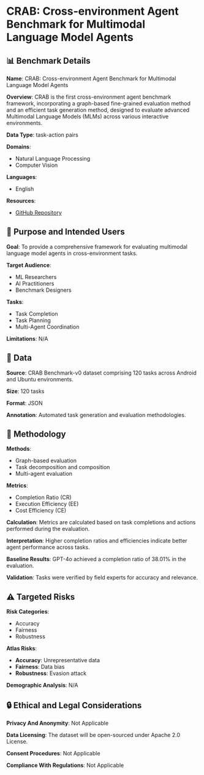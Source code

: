 # CRAB: Cross-environment Agent Benchmark for Multimodal Language Model Agents

## 📊 Benchmark Details

**Name**: CRAB: Cross-environment Agent Benchmark for Multimodal Language Model Agents

**Overview**: CRAB is the first cross-environment agent benchmark framework, incorporating a graph-based fine-grained evaluation method and an efficient task generation method, designed to evaluate advanced Multimodal Language Models (MLMs) across various interactive environments.

**Data Type**: task-action pairs

**Domains**:
- Natural Language Processing
- Computer Vision

**Languages**:
- English

**Resources**:
- [GitHub Repository](https://github.com/camel-ai/crab)

## 🎯 Purpose and Intended Users

**Goal**: To provide a comprehensive framework for evaluating multimodal language model agents in cross-environment tasks.

**Target Audience**:
- ML Researchers
- AI Practitioners
- Benchmark Designers

**Tasks**:
- Task Completion
- Task Planning
- Multi-Agent Coordination

**Limitations**: N/A

## 💾 Data

**Source**: CRAB Benchmark-v0 dataset comprising 120 tasks across Android and Ubuntu environments.

**Size**: 120 tasks

**Format**: JSON

**Annotation**: Automated task generation and evaluation methodologies.

## 🔬 Methodology

**Methods**:
- Graph-based evaluation
- Task decomposition and composition
- Multi-agent evaluation

**Metrics**:
- Completion Ratio (CR)
- Execution Efficiency (EE)
- Cost Efficiency (CE)

**Calculation**: Metrics are calculated based on task completions and actions performed during the evaluation.

**Interpretation**: Higher completion ratios and efficiencies indicate better agent performance across tasks.

**Baseline Results**: GPT-4o achieved a completion ratio of 38.01% in the evaluation.

**Validation**: Tasks were verified by field experts for accuracy and relevance.

## ⚠️ Targeted Risks

**Risk Categories**:
- Accuracy
- Fairness
- Robustness

**Atlas Risks**:
- **Accuracy**: Unrepresentative data
- **Fairness**: Data bias
- **Robustness**: Evasion attack

**Demographic Analysis**: N/A

## 🔒 Ethical and Legal Considerations

**Privacy And Anonymity**: Not Applicable

**Data Licensing**: The dataset will be open-sourced under Apache 2.0 License.

**Consent Procedures**: Not Applicable

**Compliance With Regulations**: Not Applicable
